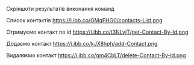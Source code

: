 Скріншоти результатів виконання команд


Список контактів
https://i.ibb.co/GMqFHG0/contacts-List.png

Отримуємо контакт по id
https://i.ibb.co/t3NLvjT/get-Contact-By-Id.png

Додаємо контакт
https://i.ibb.co/kJX8hph/add-Contact.png

Видаляємо контакт
https://i.ibb.co/gm4CbLT/delete-Contact-By-Id.png
